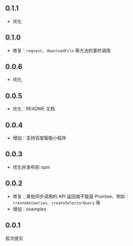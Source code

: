 ## 0.1.1
- 优化

## 0.1.0
- 修复：`request`、`downloadFile` 等方法的事件调用

## 0.0.6
- 优化

## 0.0.5
- 优化：README 文档

## 0.0.4
- 增加：支持百度智能小程序

## 0.0.3
- 优化并发布到 npm

## 0.0.2
- 修复：某些同步调用的 API 返回值不能是 Promise，例如：`createAnimation`、`createSelectorQuery` 等
- 增加：examples

## 0.0.1
首次提交